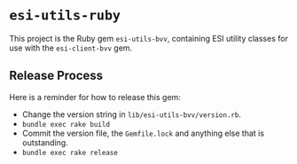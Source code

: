 # `esi-utils-ruby`

This project is the Ruby gem `esi-utils-bvv`, containing
ESI utility classes for use with the `esi-client-bvv` gem.

## Release Process

Here is a reminder for how to release this gem:

* Change the version string in `lib/esi-utils-bvv/version.rb`.
* `bundle exec rake build`
* Commit the version file, the `Gemfile.lock` and anything else that
  is outstanding.
* `bundle exec rake release`
